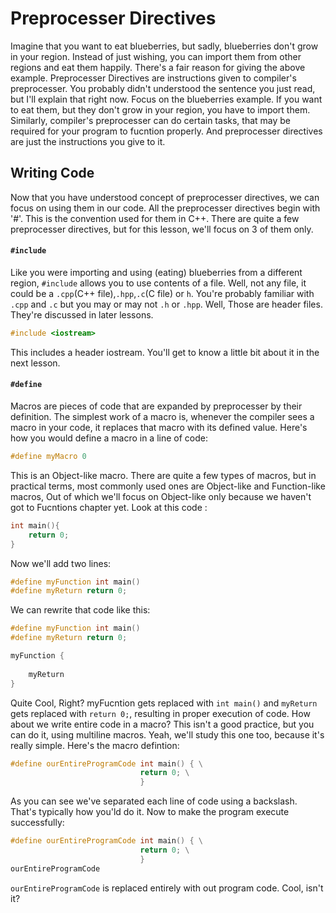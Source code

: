 # Preprocesser Directives 
Imagine that you want to eat blueberries, but sadly, blueberries don't grow in your region. Instead of just wishing, you can import them from other regions and eat them happily.
There's a fair reason for giving the above example.
Preprocesser Directives are instructions given to compiler's preprocesser. You probably didn't understood the sentence you just read, but I'll explain that right now.
Focus on the blueberries example. If you want to eat them, but they don't grow in your region, you have to import them. Similarly, compiler's preprocesser can do certain tasks, that may be required for your program to fucntion properly.
And preprocesser directives are just the instructions you give to it.
## Writing Code
Now that you have understood concept of preprocesser directives, we can focus on using them in our code.
All the preprocesser directives begin with '#'. This is the convention used for them in C++.
There are quite a few preprocesser directives, but for this lesson, we'll focus on 3 of them only.
#### `#include`
Like you were importing and using (eating) blueberries from a different region, `#include` allows you to use contents of a file. Well, not any file, it could be a `.cpp`(C++ file),`.hpp`,`.c`(C file) or `h`. You're probably familiar with `.cpp` and `.c` but you may or may not `.h` or `.hpp`. Well, Those are header files. They're discussed in later lessons.
```cpp
#include <iostream>
```
This includes a header iostream. You'll get to know a little bit about it in the next lesson.
#### `#define`
Macros are pieces of code that are expanded by preprocesser by their definition.
The simplest work of a macro is, whenever the compiler sees a macro in your code, it replaces that macro with its defined value.
Here's how you would define a macro in a line of code:
```cpp
#define myMacro 0
```
This is an Object-like macro.
There are quite a few types of macros, but in practical terms, most commonly used ones are Object-like and Function-like macros, Out of which we'll focus on Object-like only because we haven't got to Fucntions chapter yet.
Look at this code :
```cpp
int main(){
    return 0;
}
```
Now we'll add two lines:
```cpp
#define myFunction int main()
#define myReturn return 0;
```
We can rewrite that code like this:
```cpp
#define myFunction int main()
#define myReturn return 0;

myFunction {
    
    myReturn
}
```
Quite Cool, Right? myFucntion gets replaced with `int main()` and `myReturn` gets replaced with `return 0;`, resulting in proper execution of code.
How about we write entire code in a macro? This isn't a good practice, but you can do it, using multiline macros. Yeah, we'll study this one too, because it's really simple.
Here's the macro defintion:
```cpp
#define ourEntireProgramCode int main() { \
							 return 0; \
							 }
```
As you can see we've separated each line of code using a backslash. That's typically how you'ld do it.
Now to make the program execute successfully:
```cpp
#define ourEntireProgramCode int main() { \
							 return 0; \
							 }
ourEntireProgramCode
```
`ourEntireProgramCode` is replaced entirely with out program code. Cool, isn't it?